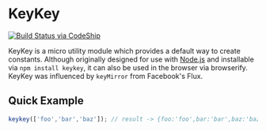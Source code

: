 # KeyKey

[![Build Status via CodeShip](https://codeship.com/projects/a2a85c50-9d3b-0132-6acc-4ef4301ddd41/status?branch=master)](https://codeship.com)


KeyKey is a micro utility module which provides a default way to create constants. Although originally designed for
use with [Node.js](http://nodejs.org) and installable via `npm install keykey`,
it can also be used in the browser via browserify. KeyKey was influenced by `keyMirror` from Facebook's Flux.

## Quick Example

```javascript
keykey(['foo','bar','baz']); // result -> {foo:'foo',bar:'bar',baz:'baz'}
```